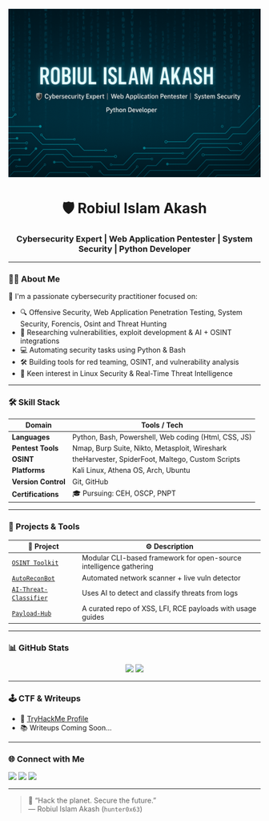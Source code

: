 <!-- Banner -->
<p align="center">
  <img src="https://github.com/hunter0x63/hunter0x63/blob/main/banner.png" alt="Cybersecurity Banner" />
</p>

<h1 align="center">🛡️ Robiul Islam Akash</h1>
<h3 align="center">Cybersecurity Expert | Web Application Pentester | System Security | Python Developer</h3>

---

### 👨‍💻 About Me

🎯 I'm a passionate cybersecurity practitioner focused on:

- 🔍 Offensive Security, Web Application Penetration Testing, System Security, Forencis, Osint and Threat Hunting  
- 🧠 Researching vulnerabilities, exploit development & AI + OSINT integrations  
- 💻 Automating security tasks using Python & Bash  
- 🛠️ Building tools for red teaming, OSINT, and vulnerability analysis  
- 🔐 Keen interest in Linux Security & Real-Time Threat Intelligence  

---

### 🛠️ Skill Stack

| Domain | Tools / Tech |
|--------|--------------|
| **Languages** | Python, Bash, Powershell, Web coding (Html, CSS, JS) |
| **Pentest Tools** | Nmap, Burp Suite, Nikto, Metasploit, Wireshark |
| **OSINT** | theHarvester, SpiderFoot, Maltego, Custom Scripts |
| **Platforms** | Kali Linux, Athena OS, Arch, Ubuntu |
| **Version Control** | Git, GitHub |
| **Certifications** | 🎓 Pursuing: CEH, OSCP, PNPT |

---

### 🔧 Projects & Tools

| 🧪 Project | ⚙️ Description |
|-----------|----------------|
| [`OSINT Toolkit`](https://github.com/hunter0x63/osint-toolkit) | Modular CLI-based framework for open-source intelligence gathering |
| [`AutoReconBot`](https://github.com/hunter0x63/AutoReconBot) | Automated network scanner + live vuln detector |
| [`AI-Threat-Classifier`](https://github.com/hunter0x63/ai-threat-classifier) | Uses AI to detect and classify threats from logs |
| [`Payload-Hub`](https://github.com/hunter0x63/payload-hub) | A curated repo of XSS, LFI, RCE payloads with usage guides |

---

### 📊 GitHub Stats

<p align="center">
  <img src="https://github-readme-stats.vercel.app/api?username=hunter0x63&show_icons=true&theme=tokyonight" height="160"/>
  <img src="https://github-readme-stats.vercel.app/api/top-langs/?username=hunter0x63&layout=compact&theme=tokyonight" height="160"/>
</p>

---

### 🕹️ CTF & Writeups

- 🧠 [TryHackMe Profile](https://tryhackme.com/p/hunter0x63)
- 📚 Writeups Coming Soon...

---

### 🌐 Connect with Me

<p align="left">
  <a href="mailto:robiular0@gmail.com" target="_blank"><img src="https://img.shields.io/badge/Email-robiular0@gmail.com-blue?style=for-the-badge&logo=protonmail" /></a>
  <a href="https://www.linkedin.com/in/robiul-islam-akash-89b4a3232?" target="_blank"><img src="https://img.shields.io/badge/LinkedIn-Connect-blue?style=for-the-badge&logo=linkedin" /></a>
  <a href="https://x.com/hunter_Ox64?t=U-pN4Rsh3wWrg051iJgqVQ&s=09" target="_blank"><img src="https://img.shields.io/badge/Twitter-Follow-blue?style=for-the-badge&logo=twitter" /></a>
</p>

---

> 💬 “Hack the planet. Secure the future.”  
> — Robiul Islam Akash (`hunter0x63`)
